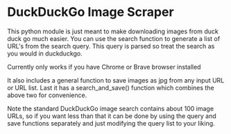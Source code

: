 # DuckDuckGo Image Scraper

This python module is just meant to make downloading images from duck duck go much easier.
You can use the search function to generate a list of URL's from the search query.
This query is parsed so treat the search as you would in duckduckgo.

Currently only works if you have Chrome or Brave browser installed

It also includes a general function to save images as jpg from any input URL or URL list.
Last it has a search_and_save() function which combines the above two for convenience.

Note the standard DuckDuckGo image search contains about 100 image URLs, so if you want less 
than that it can be done by using the query and save functions separately and just modifying 
the query list to your liking.
